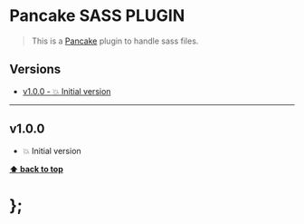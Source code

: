Pancake SASS PLUGIN
===================

> This is a [Pancake](https://github.com/govau/pancake) plugin to handle sass files.


## Versions

* [v1.0.0 - 💥 Initial version](v100)


----------------------------------------------------------------------------------------------------------------------------------------------------------------


## v1.0.0

- 💥 Initial version


**[⬆ back to top](#content)**


# };
